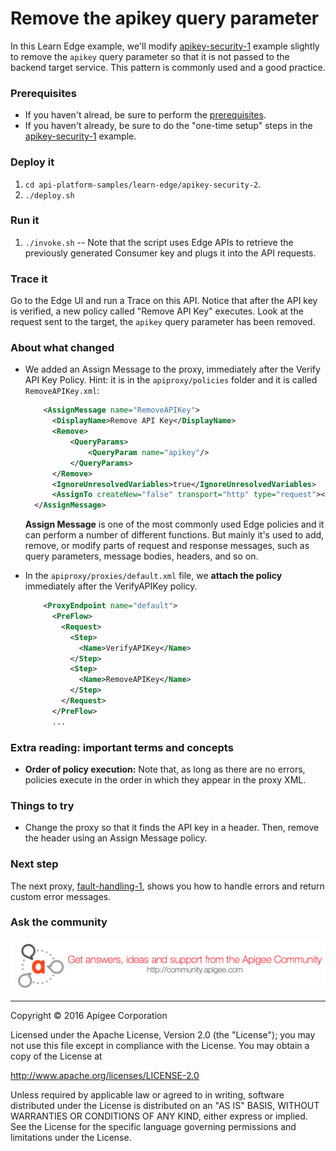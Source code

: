 # Remove the apikey query parameter

In this Learn Edge example, we'll modify [apikey-security-1](../apikey-security-1) example slightly to remove the `apikey` query parameter so that it is not passed to the backend target service. This pattern is commonly used and a good practice. 

### Prerequisites

* If you haven't alread, be sure to perform the [prerequisites](https://github.com/apigee/api-platform-samples/tree/master/learn-edge#prerequisites).
* If you haven't already, be sure to do the "one-time setup" steps in the [apikey-security-1](../apikey-security-1) example. 


### Deploy it

1. `cd api-platform-samples/learn-edge/apikey-security-2`.
2. `./deploy.sh`

### Run it

1. `./invoke.sh` -- Note that the script uses Edge APIs to retrieve the previously generated Consumer key and plugs it into the API requests. 

### Trace it

Go to the Edge UI and run a Trace on this API. Notice that after the API key is verified, a new policy called "Remove API Key" executes. Look at the request sent to the target, the `apikey` query parameter has been removed. 

### About what changed

* We added an Assign Message to the proxy, immediately after the Verify API Key Policy. Hint: it is in the `apiproxy/policies` folder and it is called `RemoveAPIKey.xml`:

    ```xml
        <AssignMessage name="RemoveAPIKey">
          <DisplayName>Remove API Key</DisplayName>
          <Remove>
              <QueryParams>
                  <QueryParam name="apikey"/>
              </QueryParams>
          </Remove>
          <IgnoreUnresolvedVariables>true</IgnoreUnresolvedVariables>
          <AssignTo createNew="false" transport="http" type="request"></AssignTo>
      </AssignMessage>
    ```

  **Assign Message** is one of the most commonly used Edge policies and it can perform a number of different functions. But mainly it's used to add, remove, or modify parts of request and response messages, such as query parameters, message bodies, headers, and so on.

* In the `apiproxy/proxies/default.xml` file, we **attach the policy** immediately after the VerifyAPIKey policy. 

    ```xml
        <ProxyEndpoint name="default">
          <PreFlow>
            <Request>
              <Step>
                <Name>VerifyAPIKey</Name>
              </Step>
              <Step>
                <Name>RemoveAPIKey</Name>
              </Step>
            </Request>
          </PreFlow>
          ...
    ```

### Extra reading: important terms and concepts

* **Order of policy execution:** Note that, as long as there are no errors, policies execute in the order in which they appear in the proxy XML. 

### Things to try

* Change the proxy so that it finds the API key in a header. Then, remove the header using an Assign Message policy. 

### Next step

The next proxy, [fault-handling-1](../fault-handling-1/README.md), shows you how to handle errors and return custom error messages.

### Ask the community

[![alt text](../../images/apigee-community.png "Apigee Community is a great place to ask questions and find answers about developing API proxies. ")](https://community.apigee.com?via=github)

---

Copyright © 2016 Apigee Corporation

Licensed under the Apache License, Version 2.0 (the "License"); you may not use
this file except in compliance with the License. You may obtain a copy
of the License at

http://www.apache.org/licenses/LICENSE-2.0

Unless required by applicable law or agreed to in writing, software
distributed under the License is distributed on an "AS IS" BASIS,
WITHOUT WARRANTIES OR CONDITIONS OF ANY KIND, either express or implied.
See the License for the specific language governing permissions and
limitations under the License.
